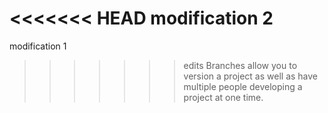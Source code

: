 <<<<<<< HEAD
modification 2
=======
modification 1
>>>>>>> edits
Branches allow you to version a project as well as have multiple people developing a project at one time.